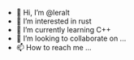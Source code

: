 - 👋 Hi, I’m @leralt
- 👀 I’m interested in rust
- 🌱 I’m currently learning C++
- 💞️ I’m looking to collaborate on ...
- 📫 How to reach me ...

<!---
leralt/leralt is a ✨ special ✨ repository because its `README.md` (this file) appears on your GitHub profile.
You can click the Preview link to take a look at your changes.
--->
